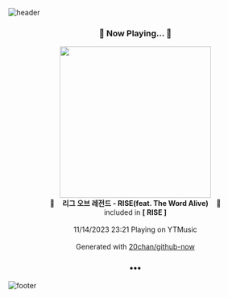 ![header](https://capsule-render.vercel.app/api?type=wave&height=170&section=header&fontColor=090707&fontAlignX=45&fontAlignY=65&fontSize=100)

<h3 align="center">🎵 Now Playing... 🎵</h3>
<p align="center">
  <a href="https://music.youtube.com/watch?v=NuB-1myGido">
    <img width="300" src="https://lh3.googleusercontent.com/9wphzJXb9UONKjd90QpXiyoqRSxg1nd60bjUVnEMN1-f8k1OyB_sDMk40_bEPtxHn2tPbofPRvDRbIpG">
  </a>
  <br>
  🎵&nbsp&nbsp&nbsp <b>리그 오브 레전드 - RISE(feat. The Word Alive)</b> &nbsp&nbsp&nbsp🎵
  <br>
  included in <b>[ RISE ]</b>
  
  <br />
  <br />
  11/14/2023 23:21 Playing on YTMusic
  <br />
  <br />
  Generated with <a href="https://github.com/20chan/github-now">20chan/github-now</a>
</p>

<h3 align="center">•••</h3>

![footer](https://capsule-render.vercel.app/api?type=wave&height=150&section=footer)
